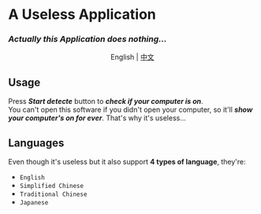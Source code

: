 # A Useless Application
### ***Actually this Application does nothing...***
<p align="center">English | <a href="https://github.com/WillamSun/Useless-App/blob/master/README-cn.md">中文</a></p>

## Usage  
Press ***Start detecte*** button to ***check if your computer is on***.  
You can't open this software if you didn't open your computer, so it'll ***show your computer's on for ever***. That's why it's useless...  
## Languages  
Even though it's useless but it also support **4 types of language**, they're:
- `English`
- `Simplified Chinese`
- `Traditional Chinese`
- `Japanese`
